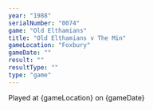 ```yaml
---
year: "1988"
serialNumber: "0074" 
game: "Old Elthamians"
title: "Old Elthamians v The Min"
gameLocation: "Foxbury"
gameDate: ""
result: ""
resultType: ""
type: "game"
---
```


Played at {gameLocation} on {gameDate} 